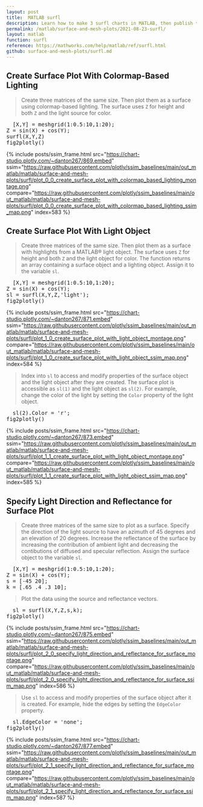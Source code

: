 ```yaml
---
layout: post
title:  MATLAB surfl
description: Learn how to make 3 surfl charts in MATLAB, then publish them to the Web with Plotly.
permalink: /matlab/surface-and-mesh-plots/2021-08-23-surfl/
layout: matlab
function: surfl
reference: https://mathworks.com/help/matlab/ref/surfl.html
github: surface-and-mesh-plots/surfl.md
---
```


## Create Surface Plot With Colormap-Based Lighting

> Create three matrices of the same size. Then plot them as a surface using colormap-based lighting. The surface uses `Z` for height and both `Z` and the light source for color.

<pre class="mcode">
  [X,Y] = meshgrid(1:0.5:10,1:20);
Z = sin(X) + cos(Y);
surfl(X,Y,Z)
fig2plotly()
</pre>

{% include posts/ssim_frame.html 
  src="https://chart-studio.plotly.com/~danton267/869.embed" 
  ssim="https://raw.githubusercontent.com/plotly/ssim_baselines/main/out_matlab/matlab/surface-and-mesh-plots/surfl/plot_0_0_create_surface_plot_with_colormap_based_lighting_montage.png" 
  compare="https://raw.githubusercontent.com/plotly/ssim_baselines/main/out_matlab/matlab/surface-and-mesh-plots/surfl/plot_0_0_create_surface_plot_with_colormap_based_lighting_ssim_map.png" 
  index=583
%}



<!--------------------- EXAMPLE BREAK ------------------------->

## Create Surface Plot With Light Object

> Create three matrices of the same size. Then plot them as a surface with highlights from a MATLAB® light object. The surface uses `Z` for height and both `Z` and the light object for color. The function returns an array containing a surface object and a lighting object. Assign it to the variable `sl`. 

<pre class="mcode">
  [X,Y] = meshgrid(1:0.5:10,1:20);
Z = sin(X) + cos(Y);
sl = surfl(X,Y,Z,'light');
fig2plotly()
</pre>

{% include posts/ssim_frame.html 
  src="https://chart-studio.plotly.com/~danton267/871.embed" 
  ssim="https://raw.githubusercontent.com/plotly/ssim_baselines/main/out_matlab/matlab/surface-and-mesh-plots/surfl/plot_1_0_create_surface_plot_with_light_object_montage.png" 
  compare="https://raw.githubusercontent.com/plotly/ssim_baselines/main/out_matlab/matlab/surface-and-mesh-plots/surfl/plot_1_0_create_surface_plot_with_light_object_ssim_map.png" 
  index=584
%}

> Index into `sl` to access and modify properties of the surface object and the light object after they are created. The surface plot is accessible as `sl(1)` and the light object as `sl(2)`. For example, change the color of the light by setting the `Color` property of the light object.

<pre class="mcode">
  sl(2).Color = 'r';
fig2plotly()
</pre>

{% include posts/ssim_frame.html 
  src="https://chart-studio.plotly.com/~danton267/873.embed" 
  ssim="https://raw.githubusercontent.com/plotly/ssim_baselines/main/out_matlab/matlab/surface-and-mesh-plots/surfl/plot_1_1_create_surface_plot_with_light_object_montage.png" 
  compare="https://raw.githubusercontent.com/plotly/ssim_baselines/main/out_matlab/matlab/surface-and-mesh-plots/surfl/plot_1_1_create_surface_plot_with_light_object_ssim_map.png" 
  index=585
%}



<!--------------------- EXAMPLE BREAK ------------------------->

## Specify Light Direction and Reflectance for Surface Plot

> Create three matrices of the same size to plot as a surface. Specify the direction of the light source to have an azimuth of 45 degrees and an elevation of 20 degrees. Increase the reflectance of the surface by increasing the contribution of ambient light and decreasing the contibutions of diffused and specular reflection. Assign the surface object to the variable `sl`.

<pre class="mcode">
  [X,Y] = meshgrid(1:0.5:10,1:20);
Z = sin(X) + cos(Y);
s = [-45 20];
k = [.65 .4 .3 10];
</pre>

> Plot the data using the source and reflectance vectors.

<pre class="mcode">
  sl = surfl(X,Y,Z,s,k);
fig2plotly()
</pre>

{% include posts/ssim_frame.html 
  src="https://chart-studio.plotly.com/~danton267/875.embed" 
  ssim="https://raw.githubusercontent.com/plotly/ssim_baselines/main/out_matlab/matlab/surface-and-mesh-plots/surfl/plot_2_0_specify_light_direction_and_reflectance_for_surface_montage.png" 
  compare="https://raw.githubusercontent.com/plotly/ssim_baselines/main/out_matlab/matlab/surface-and-mesh-plots/surfl/plot_2_0_specify_light_direction_and_reflectance_for_surface_ssim_map.png" 
  index=586
%}

> Use `sl` to access and modify properties of the surface object after it is created. For example, hide the edges by setting the `EdgeColor` property.

<pre class="mcode">
  sl.EdgeColor = 'none';
fig2plotly()
</pre>

{% include posts/ssim_frame.html 
  src="https://chart-studio.plotly.com/~danton267/877.embed" 
  ssim="https://raw.githubusercontent.com/plotly/ssim_baselines/main/out_matlab/matlab/surface-and-mesh-plots/surfl/plot_2_1_specify_light_direction_and_reflectance_for_surface_montage.png" 
  compare="https://raw.githubusercontent.com/plotly/ssim_baselines/main/out_matlab/matlab/surface-and-mesh-plots/surfl/plot_2_1_specify_light_direction_and_reflectance_for_surface_ssim_map.png" 
  index=587
%}



<!--------------------- EXAMPLE BREAK ------------------------->

